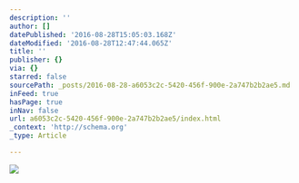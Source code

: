 ```yaml
---
description: ''
author: []
datePublished: '2016-08-28T15:05:03.168Z'
dateModified: '2016-08-28T12:47:44.065Z'
title: ''
publisher: {}
via: {}
starred: false
sourcePath: _posts/2016-08-28-a6053c2c-5420-456f-900e-2a747b2b2ae5.md
inFeed: true
hasPage: true
inNav: false
url: a6053c2c-5420-456f-900e-2a747b2b2ae5/index.html
_context: 'http://schema.org'
_type: Article

---
```

![](https://the-grid-user-content.s3-us-west-2.amazonaws.com/954135c0-15ab-4772-aea2-481838a8de5d.jpg)
